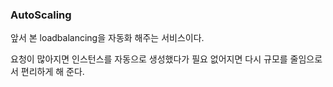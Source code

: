 ### AutoScaling
앞서 본 loadbalancing을 자동화 해주는 서비스이다.

요청이 많아지면 인스턴스를 자동으로 생성했다가 필요 없어지면 다시 규모를 줄임으로서 편리하게 해 준다.

